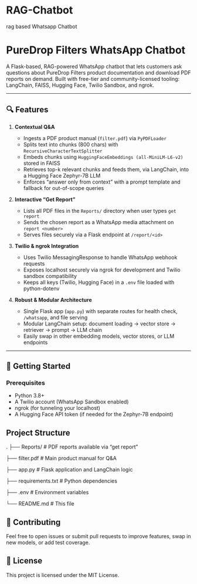 # RAG-Chatbot
rag based Whatsapp Chatbot

# PureDrop Filters WhatsApp Chatbot

A Flask-based, RAG-powered WhatsApp chatbot that lets customers ask questions about PureDrop Filters product documentation and download PDF reports on demand. Built with free-tier and community-licensed tooling: LangChain, FAISS, Hugging Face, Twilio Sandbox, and ngrok.

---

## 🔍 Features

1. **Contextual Q&A**  
   - Ingests a PDF product manual (`filter.pdf`) via `PyPDFLoader`  
   - Splits text into chunks (800 chars) with `RecursiveCharacterTextSplitter`  
   - Embeds chunks using `HuggingFaceEmbeddings (all-MiniLM-L6-v2)` stored in FAISS  
   - Retrieves top-k relevant chunks and feeds them, via LangChain, into a Hugging Face Zephyr-7B LLM  
   - Enforces “answer only from context” with a prompt template and fallback for out-of-scope queries

2. **Interactive “Get Report”**  
   - Lists all PDF files in the `Reports/` directory when user types `get report`  
   - Sends the chosen report as a WhatsApp media attachment on `report <number>`  
   - Serves files securely via a Flask endpoint at `/report/<id>`

3. **Twilio & ngrok Integration**  
   - Uses Twilio MessagingResponse to handle WhatsApp webhook requests  
   - Exposes localhost securely via ngrok for development and Twilio sandbox compatibility  
   - Keeps all keys (Twilio, Hugging Face) in a `.env` file loaded with python-dotenv

4. **Robust & Modular Architecture**  
   - Single Flask app (`app.py`) with separate routes for health check, `/whatsapp`, and file serving  
   - Modular LangChain setup: document loading → vector store → retriever → prompt → LLM chain  
   - Easily swap in other embedding models, vector stores, or LLM endpoints

---

## 🚀 Getting Started

### Prerequisites

- Python 3.8+  
- A Twilio account (WhatsApp Sandbox enabled)  
- ngrok (for tunneling your localhost)  
- A Hugging Face API token (if needed for the Zephyr-7B endpoint)

## Project Structure

.
├── Reports/                  # PDF reports available via “get report”

├── filter.pdf                # Main product manual for Q&A

├── app.py                    # Flask application and LangChain logic

├── requirements.txt          # Python dependencies

├── .env                      # Environment variables 

└── README.md                 # This file

## 🤝 Contributing
Feel free to open issues or submit pull requests to improve features, swap in new models, or add test coverage.

## 📜 License
This project is licensed under the MIT License.
